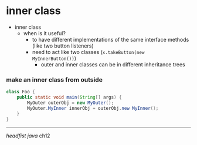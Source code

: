 # inner class
* inner class
    * when is it useful?
        * to have different implementations of the same interface methods (like two button listeners)
        * need to act like two classes (`x.takeButton(new MyInnerButton())`)
            * outer and inner classes can be in different inheritance trees

### make an inner class from outside
```java
class Foo {
    public static void main(String[] args) {
        MyOuter outerObj = new MyOuter();
        MyOuter.MyInner innerObj = outerObj.new MyInner();
    }
}
```

----
*headfist java* ch12
